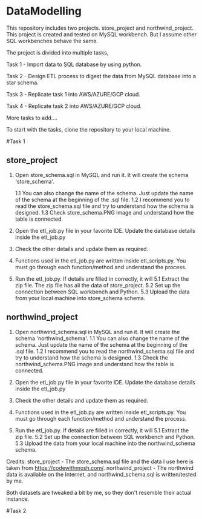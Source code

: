 # DataModelling
This repository includes two projects. store_project and northwind_project. This project is created and tested on MySQL workbench. But I assume other SQL workbenches behave the same.

The project is divided into multiple tasks, 

Task 1 - Import data to SQL database by using python.

Task 2 - Design ETL process to digest the data from MySQL database into a star schema. 

Task 3 - Replicate task 1 into AWS/AZURE/GCP cloud.

Task 4 - Replicate task 2 into AWS/AZURE/GCP cloud.

More tasks to add....

To start with the tasks, clone the repository to your local machine.

#Task 1

## store_project
1. Open store_schema.sql in MySQL and run it. It will create the schema 'store_schema'. 

    1.1 You can also change the name of the schema. Just update the name of the schema at the beginning of the .sql file.
    1.2 I recommend you to read the store_schema.sql file and try to understand how the schema is designed.
    1.3 Check store_schema.PNG image and understand how the table is connected.

2. Open the etl_job.py file in your favorite IDE. Update the database details inside the etl_job.py
3. Check the other details and update them as required.
4. Functions used in the etl_job.py are written inside etl_scripts.py. You must go through each function/method and understand the process.
5. Run the etl_job.py. If details are filled in correctly, it will
    5.1 Extract the zip file. The zip file has all the data of store_project.
    5.2 Set up the connection between SQL workbench and Python.
    5.3 Upload the data from your local machine into store_schema schema.


## northwind_project
1. Open northwind_schema.sql in MySQL and run it. It will create the schema 'northwind_schema'. 
    1.1 You can also change the name of the schema. Just update the name of the schema at the beginning of the .sql file.
    1.2 I recommend you to read the northwind_schema.sql file and try to understand how the schema is designed.
    1.3 Check the northwind_schema.PNG image and understand how the table is connected.

2. Open the etl_job.py file in your favorite IDE. Update the database details inside the etl_job.py
3. Check the other details and update them as required.
4. Functions used in the etl_job.py are written inside etl_scripts.py. You must go through each function/method and understand the process.
5. Run the etl_job.py. If details are filled in correctly, it will
    5.1 Extract the zip file.
    5.2 Set up the connection between SQL workbench and Python.
    5.3 Upload the data from your local machine into the northwind_schema schema.

Credits: 
store_project - The store_schema.sql file and the data I use here is taken from https://codewithmosh.com/. 
northwind_project - The northwind data is available on the Internet, and northwind_schema.sql is written/tested by me. 

Both datasets are tweaked a bit by me, so they don't resemble their actual instance.

#Task 2
